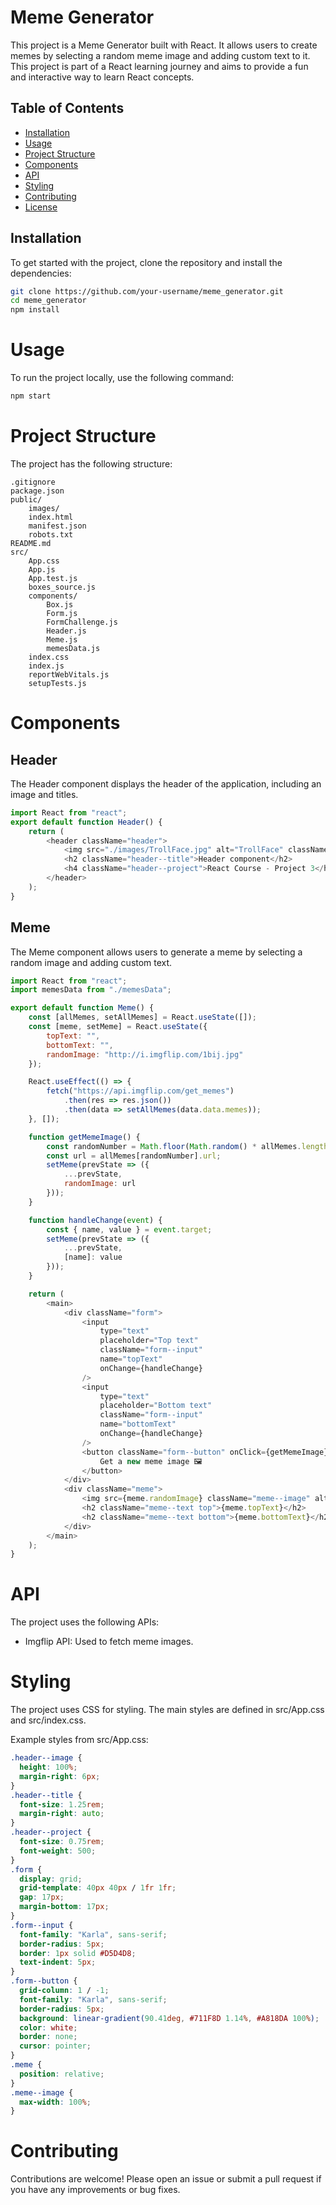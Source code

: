 # Meme Generator

This project is a Meme Generator built with React. It allows users to create memes by selecting a random meme image and adding custom text to it. This project is part of a React learning journey and aims to provide a fun and interactive way to learn React concepts.

## Table of Contents

- [Installation](#installation)
- [Usage](#usage)
- [Project Structure](#project-structure)
- [Components](#components)
- [API](#api)
- [Styling](#styling)
- [Contributing](#contributing)
- [License](#license)

## Installation

To get started with the project, clone the repository and install the dependencies:

```sh
git clone https://github.com/your-username/meme_generator.git
cd meme_generator
npm install
```
# Usage
To run the project locally, use the following command:
```sh
npm start
```
# Project Structure
The project has the following structure:
```
.gitignore
package.json
public/
    images/
    index.html
    manifest.json
    robots.txt
README.md
src/
    App.css
    App.js
    App.test.js
    boxes_source.js
    components/
        Box.js
        Form.js
        FormChallenge.js
        Header.js
        Meme.js
        memesData.js
    index.css
    index.js
    reportWebVitals.js
    setupTests.js
```
# Components
## Header
The Header component displays the header of the application, including an image and titles.
```js
import React from "react";
export default function Header() {
    return (
        <header className="header">
            <img src="./images/TrollFace.jpg" alt="TrollFace" className="header--image" />
            <h2 className="header--title">Header component</h2>
            <h4 className="header--project">React Course - Project 3</h4>
        </header>
    );
}
```

## Meme
The Meme component allows users to generate a meme by selecting a random image and adding custom text.
```js
import React from "react";
import memesData from "./memesData";

export default function Meme() {
    const [allMemes, setAllMemes] = React.useState([]);
    const [meme, setMeme] = React.useState({
        topText: "",
        bottomText: "",
        randomImage: "http://i.imgflip.com/1bij.jpg"
    });

    React.useEffect(() => {
        fetch("https://api.imgflip.com/get_memes")
            .then(res => res.json())
            .then(data => setAllMemes(data.data.memes));
    }, []);

    function getMemeImage() {
        const randomNumber = Math.floor(Math.random() * allMemes.length);
        const url = allMemes[randomNumber].url;
        setMeme(prevState => ({
            ...prevState,
            randomImage: url
        }));
    }

    function handleChange(event) {
        const { name, value } = event.target;
        setMeme(prevState => ({
            ...prevState,
            [name]: value
        }));
    }

    return (
        <main>
            <div className="form">
                <input
                    type="text"
                    placeholder="Top text"
                    className="form--input"
                    name="topText"
                    onChange={handleChange}
                />
                <input
                    type="text"
                    placeholder="Bottom text"
                    className="form--input"
                    name="bottomText"
                    onChange={handleChange}
                />
                <button className="form--button" onClick={getMemeImage}>
                    Get a new meme image 🖼
                </button>
            </div>
            <div className="meme">
                <img src={meme.randomImage} className="meme--image" alt="Meme_Image" />
                <h2 className="meme--text top">{meme.topText}</h2>
                <h2 className="meme--text bottom">{meme.bottomText}</h2>
            </div>
        </main>
    );
}
```
# API
The project uses the following APIs:

- Imgflip API: Used to fetch meme images.

# Styling
The project uses CSS for styling. The main styles are defined in src/App.css and src/index.css.

Example styles from src/App.css:
```css
.header--image {
  height: 100%;
  margin-right: 6px;
}
.header--title {
  font-size: 1.25rem;
  margin-right: auto;
}
.header--project {
  font-size: 0.75rem;
  font-weight: 500;
}
.form {
  display: grid;
  grid-template: 40px 40px / 1fr 1fr;
  gap: 17px;
  margin-bottom: 17px;
}
.form--input {
  font-family: "Karla", sans-serif;
  border-radius: 5px;
  border: 1px solid #D5D4D8;
  text-indent: 5px;
}
.form--button {
  grid-column: 1 / -1;
  font-family: "Karla", sans-serif;
  border-radius: 5px;
  background: linear-gradient(90.41deg, #711F8D 1.14%, #A818DA 100%);
  color: white;
  border: none;
  cursor: pointer;
}
.meme {
  position: relative;
}
.meme--image {
  max-width: 100%;
}
```

# Contributing
Contributions are welcome! Please open an issue or submit a pull request if you have any improvements or bug fixes.